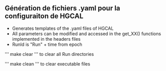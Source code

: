 ## Génération de fichiers .yaml pour la configuraiton de HGCAL

- Generates templates of the .yaml files of HGCAL
- All parameters can be modified and accessed in the get_XX() functions implemented in the headers files
- RunId is "Run" + time from epoch

'''
make clear
'''
to clear all Run directories

'''
make clean
'''
to clear executable files